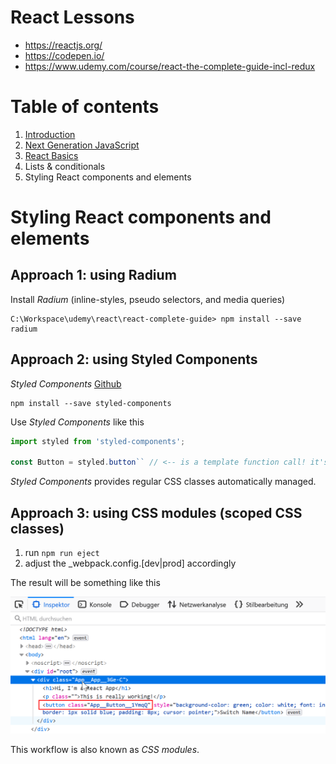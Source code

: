 # React Lessons

- https://reactjs.org/
- https://codepen.io/
- https://www.udemy.com/course/react-the-complete-guide-incl-redux

# Table of contents

1. [Introduction](./chapter-1.md)
2. [Next Generation JavaScript](./chapter-2.md)
3. [React Basics](./chapter-3.md)
4. Lists & conditionals
5. Styling React components and elements

# Styling React components and elements

## Approach 1: using Radium

Install *Radium* (inline-styles, pseudo selectors, and media queries) 

~~~shell
C:\Workspace\udemy\react\react-complete-guide> npm install --save radium
~~~

## Approach 2: using Styled Components

_Styled Components_ [Github](https://github.com/styled-components)

~~~shell
npm install --save styled-components
~~~

Use _Styled Components_ like this

~~~js
import styled from 'styled-components';

const Button = styled.button`` // <-- is a template function call! it's a "tagged template literal"
~~~

_Styled Components_ provides regular CSS classes automatically managed.

## Approach 3: using CSS modules (scoped CSS classes)

1. run `npm run eject`
2. adjust the _webpack.config.[dev|prod] accordingly

The result will be something like this

![image](./images/scoped_css_classes.png)

This workflow is also known as _CSS modules_.
